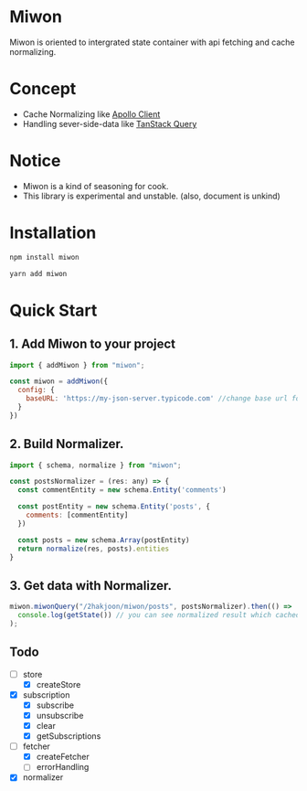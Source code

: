# Miwon

Miwon is oriented to intergrated state container with api fetching and cache normalizing.   

# Concept

- Cache Normalizing like [Apollo Client](https://www.apollographql.com/docs/react)
- Handling sever-side-data like [TanStack Query](https://tanstack.com/query/v4/docs/overview)


# Notice
* Miwon is a kind of seasoning for cook.
* This library is experimental and unstable. (also, document is unkind)

# Installation

```bash
npm install miwon

yarn add miwon
```

# Quick Start

## 1. Add Miwon to your project

```javascript
import { addMiwon } from "miwon";

const miwon = addMiwon({
  config: {
    baseURL: 'https://my-json-server.typicode.com' //change base url for your project
  }
})
```

## 2. Build Normalizer.

```javascript
import { schema, normalize } from "miwon";

const postsNormalizer = (res: any) => {
  const commentEntity = new schema.Entity('comments')

  const postEntity = new schema.Entity('posts', {
    comments: [commentEntity]
  })

  const posts = new schema.Array(postEntity)
  return normalize(res, posts).entities
}
```


## 3. Get data with Normalizer.   
   
```javascript
miwon.miwonQuery("/2hakjoon/miwon/posts", postsNormalizer).then(() =>
  console.log(getState()) // you can see normalized result which cached
); 
```   

## Todo

- [ ] store
  - [x] createStore
- [x] subscription
  - [x] subscribe
  - [x] unsubscribe
  - [x] clear
  - [x] getSubscriptions
- [ ] fetcher
  - [x] createFetcher
  - [ ] errorHandling
- [x] normalizer
